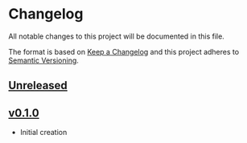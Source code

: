 # Changelog
All notable changes to this project will be documented in this file.

The format is based on [Keep a Changelog](http://keepachangelog.com/en/1.0.0/)
and this project adheres to [Semantic Versioning](http://semver.org/spec/v2.0.0.html).

## [Unreleased]

## [v0.1.0]
- Initial creation

[Unreleased]: https://github.com/xmidt-org/.github/compare/v0.1.0..HEAD
[v0.1.0]: https://github.com/xmidt-org/.github/compare/0.0.0...v0.1.0
